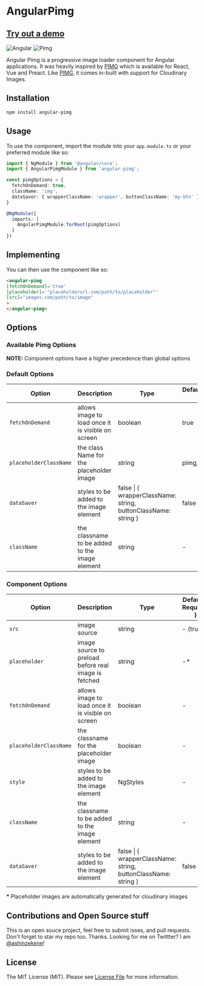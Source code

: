 # AngularPimg


## [Try out a demo](https://ashinzekene.github.io/angular-pimg)

![Angular](https://angular.io/assets/images/logos/angular/angular.png)
![Pimg](https://ooade.gitbooks.io/pimg/logo.svg)

Angular Pimg is a progressive image loader component for Angular applications. It was heavily inspired by [PIMG](https://github.com/ooade/pimg) which is available for React, Vue and Preact.
Like [PIMG](https://github.com/ooade/pimg), it comes in-built with support for Cloudinary Images.

## Installation

```sh
npm install angular-pimg
```

## Usage
To use the component, import the module into your `app.module.ts` or your preferred module like so:

```ts
import { NgModule } from '@angular/core';
import { AngularPimgModule } from 'angular-pimg';

const pimgOptions = {
  fetchOnDemand: true,
  className: 'img',
  dataSaver: { wrapperClassName: 'wrapper', buttonClassName: 'my-btn' }
}

@NgModule({
  imports: [
    AngularPimgModule.forRoot(pimgOptions)
  ]
})

```

## Implementing
You can then use the component like so:

```html
<angular-pimg
[fetchOnDemand]='true'
[placeholder]='"placeholderurl.com/path/to/placeholder"'
[src]="images.com/path/to/image"
>
</angular-pimg>
```

## Options

### Available Pimg Options

__NOTE:__  Component options have a higher precedence than global options

### Default Options
|Option                     |Description                                            | Type         |Default ( Required )
----------------------------|-------------------------------------------------------|--------------|---------------
| `fetchOnDemand`           | allows image to load once it is visible on screen     | boolean      | true
| `placeholderClassName`    | the class Name for the placeholder image              | string       | pimg__placeholder
| `dataSaver`               | styles to be added to the image element               | false        \| { wrapperClassName: string, buttonClassName: string }     | false
| `className`               | the classname to be added to the image element        | string       | -

### Component Options
|Option                     |Description                                            | Type        |Default ( Required )
----------------------------|------------------------------------------------------|---------------|---------------
| `src`                     | image source                                          | string       | - (true)
| `placeholder`             | image source to preload before real image is fetched  | string       | -*
| `fetchOnDemand`           | allows image to load once it is visible on screen     | boolean      | -
| `placeholderClassName`    | the classname for the placeholder image              | boolean      | -
| `style`                   | styles to be added to the image element               | NgStyles     | -
| `className`               | the classname to be added to the image element        | string       | -
| `dataSaver`               | styles to be added to the image element               | false        \| { wrapperClassName: string, buttonClassName: string }     | false

__*__ Placeholder images are automatically generated for cloudinary images

## Contributions and Open Source stuff
This is an open souce project, feel free to submit isses, and pull requests. Don't forget to star my repo too. Thanks.
Looking for me on Twittter? I am [@ashinzekene](https://twitter.com/ashinzekene)!

## License
The MIT License (MIT). Please see [License File](LICENSE.md) for more information.
